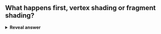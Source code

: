 ## What happens first, vertex shading or fragment shading?
<details>
<summary><b>Reveal answer</b></summary>
Vertex shading
</details>
